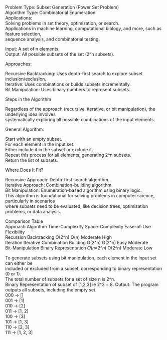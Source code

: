 Problem Type: Subset Generation (Power Set Problem)<br>
Algorithm Type: Combinatorial Enumeration <br>
Applications: <br>
Solving problems in set theory, optimization, or search. <br>
Applications in machine learning, computational biology, and more, such as feature selection, <br>
sequence analysis, and combinatorial testing. <br>

Input: A set of n elements. <br>
Output: All possible subsets of the set (2^n subsets). <br>

Approaches: <br>

Recursive Backtracking: Uses depth-first search to explore subset inclusion/exclusion. <br>
Iterative: Uses combinations or builds subsets incrementally. <br>
Bit Manipulation: Uses binary numbers to represent subsets. <br>

Steps in the Algorithm <br>

Regardless of the approach (recursive, iterative, or bit manipulation), the underlying idea involves <br>
systematically exploring all possible combinations of the input elements. <br>

General Algorithm: <br>

Start with an empty subset. <br>
For each element in the input set: <br>
Either include it in the subset or exclude it. <br>
Repeat this process for all elements, generating 2^n subsets. <br>
Return the list of subsets. <br>

Where Does It Fit? <br>

Recursive Approach: Depth-first search algorithm. <br>
Iterative Approach: Combination-building algorithm. <br>
Bit Manipulation: Enumeration-based algorithm using binary logic. <br>
This algorithm is foundational for solving problems in computer science, particularly in scenarios <br>
where subsets need to be evaluated, like decision trees, optimization problems, or data analysis. <br>

Comparison Table <br>
Approach	    Algorithm                       Time-Complexity Space-Complexity  Ease-of-Use Flexibility <br>
Recursion       Backtracking                     O(2^n)          O(n)	          Moderate	   High <br>
Iteration       Iterative Combination Building   O(2^n)          O(2^n)            Easy         Moderate <br>
Bit-Manipulation Binary Representation            𝑂(𝑛×2^𝑛)       O(2^n)            Moderate	   Low <br>

To generate subsets using bit manipulation, each element in the input set can either be <br>
included or excluded from a subset, corresponding to binary representation (0 or 1). <br>
The total number of subsets for a set of size n is 2^n. <br>
Binary Representation of subset of [1,2,3] ie 2^3 = 8. Output: The program outputs all subsets, including the empty set. <br>
000 -> [] <br>
001 -> [1] <br>
010 -> [2] <br>
011 -> [1, 2] <br>
100 -> [3] <br>
101 -> [1, 3] <br>
110 -> [2, 3] <br>
111 -> [1, 2, 3] <br>

